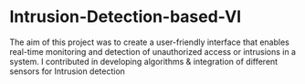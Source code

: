 # Intrusion-Detection-based-VI
The aim of this project was to create a user-friendly interface that enables real-time monitoring and detection of unauthorized access or intrusions in a system. I contributed in developing algorithms &amp; integration of different sensors for Intrusion detection

